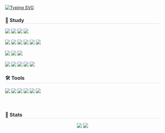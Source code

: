 <a href="https://git.io/typing-svg"><img src="https://readme-typing-svg.demolab.com?font=Poppins&weight=600&size=25&letterSpacing=1.2px&pause=1000&color=FFA432&vCenter=true&width=450&lines=%F0%9F%90%A3%F0%9F%90%A4+welcome+to+Dani's+GitHub+" alt="Typing SVG" /></a>

<h3 style="border-bottom: 1px solid #d8dee4; color: #282d33;"> 📝 Study</h3>
<div>
<img src="https://img.shields.io/badge/Java-ED8B00?style=for-the-badge&logo=openjdk&logoColor=white"/>
<img src="https://img.shields.io/badge/Spring-6DB33F?style=for-the-badge&logo=spring&logoColor=white"/>
<img src="https://img.shields.io/badge/Spring%20Boot-6DB33F?style=for-the-badge&logo=Spring%20Boot&logoColor=white"/>
<img src="https://img.shields.io/badge/Python-3776AB?style=for-the-badge&logo=python&logoColor=white"/>
</div>
<br>

<div>
 <img src="https://img.shields.io/badge/HTML5-E34F26?style=for-the-badge&logo=html5&logoColor=white"/>
<img src="https://img.shields.io/badge/CSS3-1572B6?style=for-the-badge&logo=css3&logoColor=white"/>
<img src="https://img.shields.io/badge/JavaScript-F7DF1E?style=for-the-badge&logo=JavaScript&logoColor=white"/>
<img src="https://img.shields.io/badge/jquery-0769AD?style=for-the-badge&logo=jquery&logoColor=white">
<img src="https://img.shields.io/badge/React-20232A?style=for-the-badge&logo=react&logoColor=61DAFB"/>
<img src="https://img.shields.io/badge/axios-5A29E4?style=for-the-badge&logo=axios&logoColor=white">
</div>


<br>
<div>
 <img src="https://img.shields.io/badge/MySQL-4479A1?style=for-the-badge&logo=mysql&logoColor=white"/>
<img src="https://img.shields.io/badge/apache tomcat-F8DC75?style=for-the-badge&logo=apachetomcat&logoColor=black">
<img src="https://img.shields.io/badge/hibernate JPA-59666C?style=for-the-badge&logo=hibernate&logoColor=white">
</div>


<br>
<div>
 <img src="https://img.shields.io/badge/Amazon AWS-232F3E?style=for-the-badge&logo=amazon aws&logoColor=white">
<img src="https://img.shields.io/badge/amazon rds-527FFF?style=for-the-badge&logo=amazonrds&logoColor=white">
<img src="https://img.shields.io/badge/amazon ec2-FF9900?style=for-the-badge&logo=AmazonEC2&logoColor=white">
<img src="https://img.shields.io/badge/Docker-2496ED?style=for-the-badge&logo=Docker&logoColor=white">
<img src="https://img.shields.io/badge/jenkins-D24939?style=for-the-badge&logo=jenkins&logoColor=white">
</div>

<h3 style="border-bottom: 1px solid #d8dee4; color: #282d33;"> 🛠️ Tools</h3>
<div>
 <img src="https://img.shields.io/badge/IntelliJ_IDEA-000000.svg?style=for-the-badge&logo=intellij-idea&logoColor=white"/>
<img src="https://img.shields.io/badge/Visual_Studio_Code-0078D4?style=for-the-badge&logo=visual%20studio%20code&logoColor=white"/>
<img src="https://img.shields.io/badge/GitHub-100000?style=for-the-badge&logo=github&logoColor=white"/>
<img src="https://img.shields.io/badge/git-F05032?style=for-the-badge&logo=git&logoColor=white">
<img src="https://img.shields.io/badge/fontawesome-339AF0?style=for-the-badge&logo=fontawesome&logoColor=white">
<img src="https://img.shields.io/badge/google sheets-34A853?style=for-the-badge&logo=googlesheets&logoColor=white">
</div>

<br>
<br>

<div style="text-align: left;"> 
<h3 style="border-bottom: 1px solid #d8dee4; color: #282d33;"> 🏅 Stats </h3>
<div style="text-align: center;"> <img src="https://github-readme-stats.vercel.app/api?username=rlaeksl0124&bg_color=60,ffffff,eaa4a4&title_color=f35959&text_color=f35959"
         /> <img src="https://github-readme-stats.vercel.app/api/top-langs/?username=rlaeksl0124&layout=compact&bg_color=60,ffffff,eaa4a4&title_color=f35959&text_color=f35959"
           /> </div> 
    </div>
    
